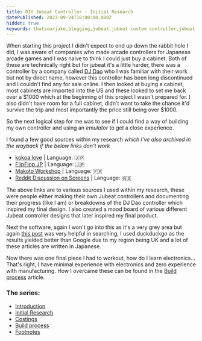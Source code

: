 ```yaml
---
title: DIY Jubeat Controller - Initial Research
datePublished: 2023-09-24T18:00:00.000Z
hidden: true
keywords: thatsourjake,blogging,jubeat,jubeat custom controller,jubeat diy,youbeat controller
---
```


When starting this project I didn't expect to end up down the rabbit hole I did, I was aware of companies who made arcade controllers for Japanese arcade games and I was naive to think I could just buy a cabinet. Both of these are technically right but for jubeat it's a little harder, there was a controller by a company called [DJ Dao](https://www.dj-dao.com/) who I was familiar with their work but not by direct name, however this controller has been long discontinued and I couldn't find any for sale online. I then looked at buying a cabinet, most cabinets are imported into the US and these looked to set me back over a $1000 which at the beginning of this project I wasn't prepared for. I also didn't have room for a full cabinet, didn't want to take the chance it'd survive the trip and most importantly the price still being over $1000.

So the next logical step for me was to see if I could find a way of building my own controller and using an _emulator_ to get a close experience.

I found a few good sources within my research _which I've also archived in the wayback if the below links don't work_
- [kokoa love](https://kokoa-love.blogspot.com/2016/07/diy-11-jubeat.html) | Language: 🇯🇵
- [FlipFlop JP](https://blog.flipflop-jp.com/archives/2711/post-2711/) | Language: 🇯🇵
- [Makoto Workshop](https://burogu.makotoworkshop.org/index.php?post/2021/04/04/Jubeat) | Language: 🇫🇷
- [Reddit Discussion on Screens](https://www.reddit.com/r/bemani/comments/filgjc/comment/fkicb05/?utm_source=share&utm_medium=web2x&context=3&rdt=37992) | Language: 🇬🇧

The above links are to various sources I used within my research, these were people either making their own Jubeat controllers and documenting their progress (like I am) or breakdowns of the DJ Dao controller which inspired my final design. I also created a mood board of various different Jubeat controller designs that later inspired my final product.

Next the software, again I won't go into this as it's a very grey area but again [this post](https://davidobot.net/2020/05/03/jubeat-pc) was very helpful in searching, I used duckduckgo as the results yielded better than Google due to my region being UK and a lot of these articles are written in Japanese.

Now there was one final piece I had to workout, how do I learn electronics... That's right, I have minimal experience with electronics and zero experience with manufacturing. How I overcame these can be found in the [Build process](./build-process) article.

### The series:
- [Introduction](.)
- <ins>Initial Research</ins>
- [Costings](./costings)
- [Build process](./build-process)
- [Footnotes](./footnotes)
